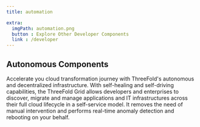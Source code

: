 ```yaml
---
title: automation

extra:
  imgPath: automation.png
  button : Explore Other Developer Components
  link : /developer
---
```


## Autonomous Components 

Accelerate you cloud transformation journey with ThreeFold's autonomous and decentralized infrastructure. With self-healing and self-driving capabilities, the ThreeFold Grid allows developers and enterprises to discover, migrate and manage applications and IT infrastructures across their full cloud lifecycle in a self-service model. It removes the need of manual intervention and performs real-time anomaly detection and rebooting on your behalf.

